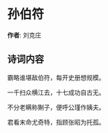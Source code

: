 # 孙伯符

**作者**: 刘克庄

## 诗词内容

霸略谁堪敌伯符，每开史册想规模。

一千扫众横江去，十七成功自古无。

不分老瞒称猘子，便呼公瑾作姨夫。

君看末命尤奇特，指顾张昭为托孤。

